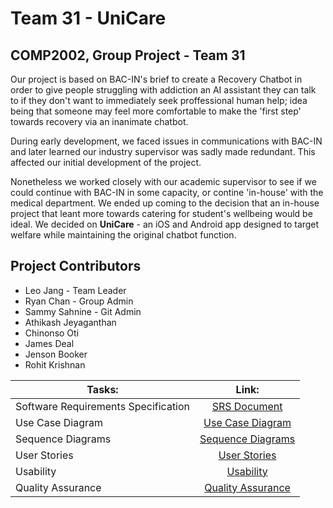 # Team 31 - UniCare
## COMP2002, Group Project - Team 31

Our project is based on BAC-IN's brief to create a Recovery Chatbot in order to give people struggling with addiction an AI assistant they can talk to if they don't want to immediately seek proffessional human help; idea being that someone may feel more comfortable to make the 'first step' towards recovery via an inanimate chatbot.

During early development, we faced issues in communications with BAC-IN and later learned our industry supervisor was sadly made redundant. This affected our initial development of the project.

Nonetheless we worked closely with our academic supervisor to see if we could continue with BAC-IN in some capacity, or contine 'in-house' with the medical department. We ended up coming to the decision that an in-house project that leant more towards catering for student's wellbeing would be ideal. We decided on **UniCare** - an iOS and Android app designed to target welfare while maintaining the original chatbot function.


## Project Contributors

- Leo Jang - Team Leader
- Ryan Chan - Group Admin
- Sammy Sahnine - Git Admin
- Athikash Jeyaganthan​
- Chinonso Oti
- James Deal
- Jenson Booker
- Rohit Krishnan​

|Tasks:      |Link:          |
| ------------- |:-------------:|
|Software Requirements Specification| [SRS Document](docs/ReqSpec/Requirements.md)|
|Use Case Diagram| [Use Case Diagram](docs/ReqSpec/UseCase.md) |
|Sequence Diagrams| [Sequence Diagrams](docs/ReqSpec/Sequence.md) |
|User Stories|[User Stories](docs/ReqSpec/UserStories.md)|
|Usability |[Usability](docs/Usability/usability.md)|
|Quality Assurance| [Quality Assurance](docs/Quality/QualityAssurance.md)|

